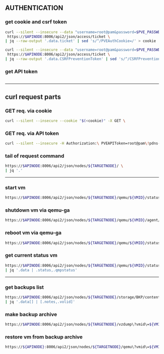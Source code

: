 ## AUTHENTICATION
### get cookie and csrf token
```bash
curl --silent --insecure --data "username=root@pam&password=$PVE_PASSWD" \
 https://$APINODE:8006/api2/json/access/ticket \
| jq --raw-output '.data.ticket' | sed 's/^/PVEAuthCookie=/' > cookie
```

```bash
curl --silent --insecure --data "username=root@pam&password=$PVE_PASSWD" \
 https://$APINODE:8006/api2/json/access/ticket \
| jq --raw-output '.data.CSRFPreventionToken' | sed 's/^/CSRFPreventionToken:/' > csrftok
```

### get API token
```bash
```
---
## curl request parts
### GET req. via cookie
```bash
curl --silent --insecure --cookie "$(<cookie)" -X GET \
```

### GET req. via API token
```bash
curl --silent --insecure -H Authorization:\ PVEAPIToken=root@pam\!pdns-update-test=${PVEAPITOKEN} -X GET \
```

### tail of request command
```bash
https://$APINODE:8006/api2/json/nodes/${TARGETNODE}/ \
| jq '.'
```

---
### start vm
```bash
https://$APINODE:8006/api2/json/nodes/${TARGETNODE}/qemu/${VMID}/status/start \
```

### shutdown vm via qemu-ga
```bash
https://$APINODE:8006/api2/json/nodes/${TARGETNODE}/qemu/${VMID}/agent/shutdown \
```

### reboot vm via qemu-ga
```bash
https://$APINODE:8006/api2/json/nodes/${TARGETNODE}/qemu/${VMID}/status/reboot \
```

### get current status vm
```bash
https://$APINODE:8006/api2/json/nodes/${TARGETNODE}/qemu/${VMID}/status/current \
| jq '.data | .status,.qmpstatus'
```

---
### get backups list
```bash
https://$APINODE:8006/api2/json/nodes/${TARGETNODE}/storage/BKP/content\?content\=backup\&vmid\=${VMID} \
| jq '.data[] | [.notes,.volid]'
```

### make backup archive
```bash
https://$APINODE:8006/api2/json/nodes/${TARGETNODE}/vzdump\?vmid\=${VMID}\&storage\=BKP \
```

### restore vm from backup archive
```bash
https://${APINODE}:8006/api2/json/nodes/${TARGETNODE}/qemu\?vmid\=${VMID}\&force\=1\&storage\=VMS1\&archive\="BKP:backup/vm/${VMID}/${BACKUP_NAME}" \
```

